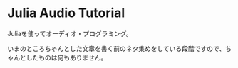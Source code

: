 # Julia Audio Tutorial

Juliaを使ってオーディオ・プログラミング。

いまのところちゃんとした文章を書く前のネタ集めをしている段階ですので、ちゃんとしたものは何もありません。
